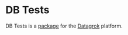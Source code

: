 # DB Tests

DB Tests is a [package](https://datagrok.ai/help/develop/#packages) for the [Datagrok](https://datagrok.ai) platform.
